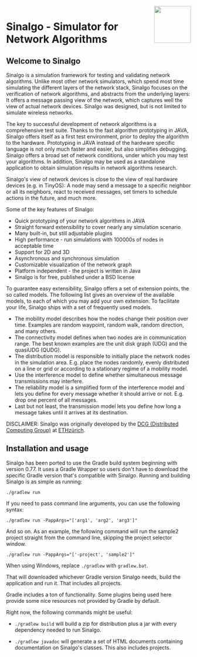 <img src="https://github.com/sinalgo/sinalgo-wsn/blob/master/icon/sinalgo_512.png" width="100" height="100" align="right"/> 

# Sinalgo - Simulator for Network Algorithms

## Welcome to Sinalgo

Sinalgo is a simulation framework for testing and validating network algorithms. 
Unlike most other network simulators, which spend most time simulating the different 
layers of the network stack, Sinalgo focuses on the verification of network algorithms, 
and abstracts from the underlying layers: It offers a message passing view of the network, 
which captures well the view of actual network devices. Sinalgo was designed, but is not 
limited to simulate wireless networks.

The key to successful development of network algorithms is a comprehensive test suite. Thanks to the
fast algorithm prototyping in JAVA, Sinalgo offers itself as a first test environment, prior to deploy the
algorithm to the hardware. Prototyping in JAVA instead of the hardware specific language is not only
much faster and easier, but also simplifies debugging. Sinalgo offers a broad set of network conditions,
under which you may test your algorithms. In addition, Sinalgo may be used as a stand­alone
application to obtain simulation results in network algorithms research.

Sinalgo's view of network devices is close to the view of real hardware devices (e.g. in TinyOS): A
node may send a message to a specific neighbor or all its neighbors, react to received messages, set
timers to schedule actions in the future, and much more.

Some of the key features of Sinalgo:
* Quick prototyping of your network algorithms in JAVA
* Straight forward extensibility to cover nearly any simulation scenario
* Many built-in, but still adjustable plug­ins
* High performance - run simulations with 100000s of nodes in acceptable time
* Support for 2D and 3D
* Asynchronous and synchronous simulation
* Customizable visualization of the network graph
* Platform independent - the project is written in Java
* Sinalgo is for free, published under a BSD license

To guarantee easy extensibility, Sinalgo offers a set of extension points, the so called models. The
following list gives an overview of the available models, to each of which you may add your own
extension. To facilitate your life, Sinalgo ships with a set of frequently used models.

* The mobility model describes how the nodes change their position over time. Examples are
random waypoint, random walk, random direction, and many others.
* The connectivity model defines when two nodes are in communication range. The best known
examples are the unit disk graph (UDG) and the quasi­UDG (QUDG).
* The distribution model is responsible to initially place the network nodes in the simulation area.
E.g. place the nodes randomly, evenly distributed on a line or grid or according to a stationary
regime of a mobility model.
* Use the interference model to define whether simultaneous message transmissions may
interfere.
* The reliability model is a simplified form of the interference model and lets you define for every
message whether it should arrive or not. E.g. drop one percent of all messages.
* Last but not least, the transmission model lets you define how long a message takes until it
arrives at its destination.

DISCLAIMER:
Sinalgo was originally developed by the [DCG (Distributed Computing Group)](https://disco.ethz.ch/) at [ETHzürich](https://www.ethz.ch/).

## Installation and usage

Sinalgo has been ported to use the Gradle build system beginning with version 0.77. It uses a Gradle Wrapper so 
users don't have to download the specific Gradle version that's compatible with Sinalgo. Running and building 
Sinalgo is as simple as running:

```
./gradlew run 
```

If you need to pass command line arguments, you can use the following syntax:

```
./gradlew run -PappArgs="['arg1', 'arg2', 'arg3']"
```

And so on. As an example, the following command will run the sample2 project straight from the command line, 
skipping the project selector window.

```
./gradlew run -PappArgs="['-project', 'sample2']"
```

When using Windows, replace ```./gradlew``` with ```gradlew.bat```.

That will downloaded whichever Gradle version Sinalgo needs, build the application and run it. That includes 
all projects.

Gradle includes a ton of functionality. Some plugins being used here provide some nice resources not provided
by Gradle by default.

Right now, the following commands might be useful:

* ```./gradlew build``` will build a zip for distribution plus a jar with every dependency needed to run Sinalgo.

* ```./gradlew javadoc``` will generate a set of HTML documents containing documentation on Sinalgo's classes.
This also includes projects.

 
